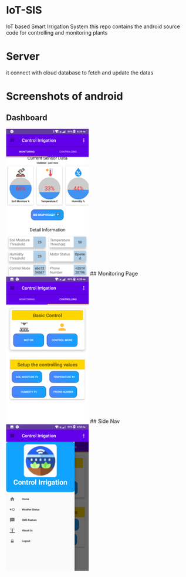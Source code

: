 # IoT-SIS
IoT based Smart Irrigation System
this repo contains the android source code for controlling and monitoring plants
# Server
it connect with cloud database to fetch and update the datas
# Screenshots of android
## Dashboard
<img src='images/android/Screenshot_20210825-163942.png' height="400px"/>
## Monitoring Page
<img src='images/android/Screenshot_20210825-163946.png' height="400px"/>
## Side Nav
<img src='images/android/Screenshot_20210825-165041.png' height="400px"/>
